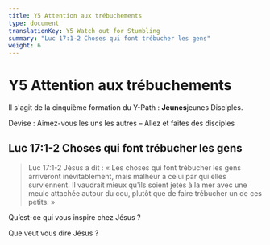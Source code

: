 ```yaml
---
title: Y5 Attention aux trébuchements
type: document
translationKey: Y5 Watch out for Stumbling
summary: "Luc 17:1-2 Choses qui font trébucher les gens"
weight: 6
---
```

# Y5 Attention aux trébuchements

Il s'agit de la cinquième formation du Y-Path : **Jeunes**jeunes Disciples.

Devise : Aimez-vous les uns les autres – Allez et faites des disciples

## Luc 17:1-2 Choses qui font trébucher les gens

>   Luc 17:1-2 Jésus a dit : « Les choses qui font trébucher les gens arriveront inévitablement, mais malheur à celui par qui elles surviennent. Il vaudrait mieux qu'ils soient jetés à la mer avec une meule attachée autour du cou, plutôt que de faire trébucher un de ces petits. »

Qu’est-ce qui vous inspire chez Jésus ?

Que veut vous dire Jésus ?

